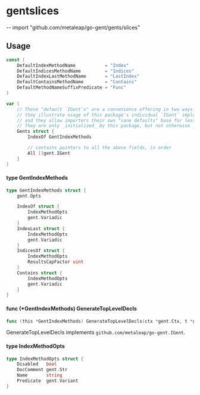 # gentslices
--
    import "github.com/metaleap/go-gent/gents/slices"


## Usage

```go
const (
	DefaultIndexMethodName           = "Index"
	DefaultIndicesMethodName         = "Indices"
	DefaultIndexLastMethodName       = "LastIndex"
	DefaultContainsMethodName        = "Contains"
	DefaultMethodNameSuffixPredicate = "Func"
)
```

```go
var (
	// These "default `IGent`s" are a convenience offering in two ways:
	// they illustrate usage of this package's individual `IGent` implementers' fields,
	// and they allow importers their own "sane defaults" base for less-noisy tweaking.
	// They are only _initialized_ by this package, but not otherwise _used_ by it.
	Gents struct {
		IndexOf GentIndexMethods

		// contains pointers to all the above fields, in order
		All []gent.IGent
	}
)
```

#### type GentIndexMethods

```go
type GentIndexMethods struct {
	gent.Opts

	IndexOf struct {
		IndexMethodOpts
		gent.Variadic
	}
	IndexLast struct {
		IndexMethodOpts
		gent.Variadic
	}
	IndicesOf struct {
		IndexMethodOpts
		ResultsCapFactor uint
	}
	Contains struct {
		IndexMethodOpts
		gent.Variadic
	}
}
```


#### func (*GentIndexMethods) GenerateTopLevelDecls

```go
func (this *GentIndexMethods) GenerateTopLevelDecls(ctx *gent.Ctx, t *gent.Type) (decls Syns)
```
GenerateTopLevelDecls implements `github.com/metaleap/go-gent.IGent`.

#### type IndexMethodOpts

```go
type IndexMethodOpts struct {
	Disabled   bool
	DocComment gent.Str
	Name       string
	Predicate  gent.Variant
}
```

